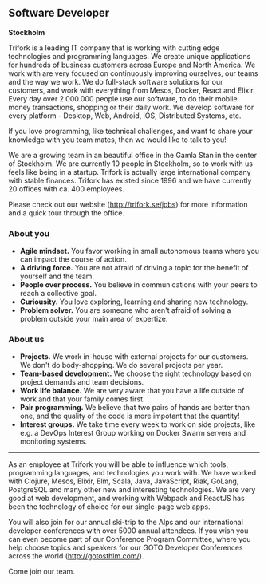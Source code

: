## Software Developer
**Stockholm**

Trifork is a leading IT company that is working with cutting edge technologies and programming languages. We create unique applications for hundreds of business customers across Europe and North America. We work with are very focused on continuously improving ourselves, our teams and the way we work. We do full-stack software solutions for our customers, and work with everything from Mesos, Docker, React and Elixir. Every day over 2.000.000 people use our software, to do their mobile money transactions, shopping or their daily work. We develop software for every platform - Desktop, Web, Android, iOS, Distributed Systems, etc.

If you love programming, like technical challenges, and want to share your knowledge with you team mates, then we would like to talk to you!

We are a growing team in an beautiful office in the Gamla Stan in the center of Stockholm. We are currently 10 people in Stockholm, so to work with us feels like being in a startup. Trifork is actually large international company with stable finances. Trifork has existed since 1996 and we have currently 20 offices with ca. 400 employees.

Please check out our website (http://trifork.se/jobs) for more information and a quick tour through the office.

### About you

- **Agile mindset.** You favor working in small autonomous teams where you can impact the course of action.
- **A driving force.** You are not afraid of driving a topic for the benefit of yourself and the team.
- **People over process.** You believe in communications with your peers to reach a collective goal.
- **Curiousity.** You love exploring, learning and sharing new technology.
- **Problem solver.** You are someone who aren't afraid of solving a problem outside your main area of expertize.

### About us

- **Projects.** We work in-house with external projects for our customers. We don't do body-shopping. We do several projects per year.
- **Team-based development.** We choose the right technology based on project demands and team decisions.
- **Work life balance.** We are very aware that you have a life outside of work and that your family comes first.
- **Pair programming.** We believe that two pairs of hands are better than one, and the quality of the code is more impotant that the quantity!
- **Interest groups.** We take time every week to work on side projects, like e.g. a DevOps Interest Group working on Docker Swarm servers and monitoring systems.

----

As an employee at Trifork you will be able to influence which tools, programming languages, and technologies you work with. 
We have worked with Clojure, Mesos, Elixir, Elm, Scala, Java, JavaScript, Riak, GoLang, PostgreSQL and many other new and interesting technologies. We are very good at web development, and working with Webpack and ReactJS has been the technology of choice for our single-page web apps.

You will also join for our annual ski-trip to the Alps and our international developer conferences with over 5000 annual attendees. If you wish you can even become part of our Conference Program Committee, where you help choose topics and speakers for our GOTO Developer Conferences across the world (http://gotosthlm.com/).

Come join our team.
